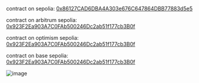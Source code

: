 contract on sepolia:
[0x86127CAD6DBA4A303e676C647864DBB77883d5e5](https://sepolia.etherscan.io/address/0x86127cad6dba4a303e676c647864dbb77883d5e5)

contract on arbitrum sepolia: [0x923F2Ea903A7C0FAb500246Dc2ab51f177cb3B0f](https://sepolia.arbiscan.io/address/0x923f2ea903a7c0fab500246dc2ab51f177cb3b0f)

contract on optimism sepolia: [0x923F2Ea903A7C0FAb500246Dc2ab51f177cb3B0f](https://sepolia-optimism.etherscan.io/address/0x923f2ea903a7c0fab500246dc2ab51f177cb3b0f)

contract on base sepolia: [0x923F2Ea903A7C0FAb500246Dc2ab51f177cb3B0f](https://sepolia.basescan.org/address/0x923f2ea903a7c0fab500246dc2ab51f177cb3b0f) 

![image](https://github.com/user-attachments/assets/e1f68fb7-d12d-4b37-a156-374b9b17332a)
